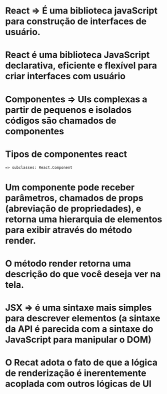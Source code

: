 # React => É uma biblioteca javaScript para construção de interfaces de usuário.

# React é uma biblioteca JavaScript declarativa, eficiente e flexível para criar interfaces com usuário

# Componentes => UIs complexas a partir de pequenos e isolados códigos são chamados de componentes
    
# Tipos de componentes react
    => subclasses: React.Component

# Um componente pode receber parâmetros, chamados de props (abreviação de propriedades), e retorna uma hierarquia de elementos para exibir através do método render.

# O método render retorna uma descrição do que você deseja ver na tela. 

# JSX => é uma sintaxe mais simples para descrever elementos (a sintaxe da API é parecida com a sintaxe do JavaScript para manipular o DOM)

# O Recat adota o fato de que a lógica de renderização é inerentemente acoplada com outros lógicas de UI